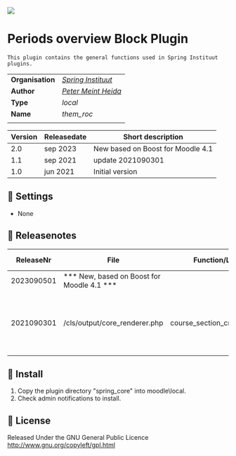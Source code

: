 [<img src="springinstituut.png" /> ](https://www.springinstituut.nl)

Periods overview Block Plugin
====
```
This plugin contains the general functions used in Spring Instituut plugins.
```
| | |
| ---------------- | ----------------------- |
| **Organisation** | [*Spring Instituut*](https://www.springinstituut.nl) |
| **Author** | [*Peter Meint Heida*](mailto:peter.meint.heida@springinstituut.nl) |
| **Type** | *local* |
| **Name** | *them_roc* |
| | |

| Version| Releasedate | Short description                 |
| ------ | -------- |-----------------------------------|
| 2.0    | sep 2023 | New based on Boost for Moodle 4.1 |
| 1.1    | sep 2021 | update 2021090301                 |
| 1.0    | jun 2021 | Initial version                   |

:wrench: Settings
---
* None

:bookmark_tabs: Releasenotes
---
| ReleaseNr  | File                                | Function/Linenr                     | Short description | 
| ---------- | ----------------------------------- | ----------------------------------- |------------------ |
| 2023090501 | *** New, based on Boost for Moodle 4.1                                                    *** |
| 2021090301 | /cls/output/core_renderer.php       | course_section_cm_name_title        | added tag 'introduction' to tags to be handled for showing icons at coursepage | 

:floppy_disk: Install
---

1. Copy the plugin directory "spring_core" into moodle\local\.
2. Check admin notifications to install.

:scroll: License
---

Released Under the GNU General Public Licence http://www.gnu.org/copyleft/gpl.html
